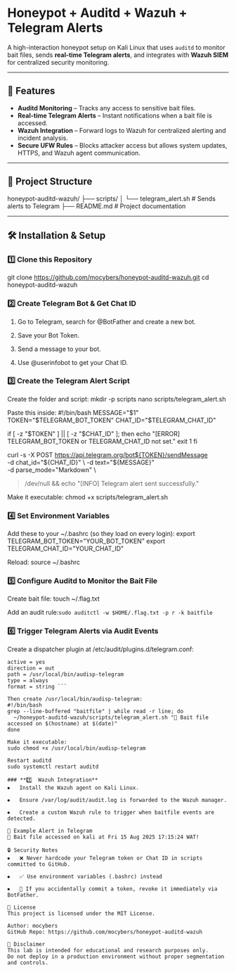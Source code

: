 # Honeypot + Auditd + Wazuh + Telegram Alerts

A high-interaction honeypot setup on Kali Linux that uses `auditd` to monitor bait files, sends **real-time Telegram alerts**, and integrates with **Wazuh SIEM** for centralized security monitoring.

---

## 📌 Features
- **Auditd Monitoring** – Tracks any access to sensitive bait files.
- **Real-time Telegram Alerts** – Instant notifications when a bait file is accessed.
- **Wazuh Integration** – Forward logs to Wazuh for centralized alerting and incident analysis.
- **Secure UFW Rules** – Blocks attacker access but allows system updates, HTTPS, and Wazuh agent communication.

---

## 📂 Project Structure
honeypot-auditd-wazuh/
├── scripts/
│ └── telegram_alert.sh # Sends alerts to Telegram
├── README.md # Project documentation


---

## 🛠️ Installation & Setup

### **1️⃣  Clone this Repository**

git clone https://github.com/mocybers/honeypot-auditd-wazuh.git
cd honeypot-auditd-wazuh

### **2️⃣  Create Telegram Bot & Get Chat ID**
1. Go to Telegram, search for @BotFather and create a new bot.

2. Save your Bot Token.

3. Send a message to your bot.

4. Use @userinfobot to get your Chat ID.


### **3️⃣  Create the Telegram Alert Script**
Create the folder and script:
mkdir -p scripts
nano scripts/telegram_alert.sh

Paste this inside:
#!/bin/bash
MESSAGE="$1"
TOKEN="$TELEGRAM_BOT_TOKEN"
CHAT_ID="$TELEGRAM_CHAT_ID"

if [ -z "$TOKEN" ] || [ -z "$CHAT_ID" ]; then
  echo "[ERROR] TELEGRAM_BOT_TOKEN or TELEGRAM_CHAT_ID not set."
  exit 1
fi

curl -s -X POST https://api.telegram.org/bot${TOKEN}/sendMessage \
  -d chat_id="${CHAT_ID}" \
  -d text="${MESSAGE}" \
  -d parse_mode="Markdown" \
  >/dev/null && echo "[INFO] Telegram alert sent successfully."

Make it executable:
chmod +x scripts/telegram_alert.sh

### **4️⃣  Set Environment Variables**
Add these to your ~/.bashrc (so they load on every login):
export TELEGRAM_BOT_TOKEN="YOUR_BOT_TOKEN"
export TELEGRAM_CHAT_ID="YOUR_CHAT_ID"

Reload:
source ~/.bashrc

### **5️⃣  Configure Auditd to Monitor the Bait File**
Create bait file:
touch ~/.flag.txt

Add an audit rule:```
sudo auditctl -w $HOME/.flag.txt -p r -k baitfile ```



### **6️⃣  Trigger Telegram Alerts via Audit Events**
Create a dispatcher plugin at /etc/audit/plugins.d/telegram.conf:
```
active = yes
direction = out
path = /usr/local/bin/audisp-telegram
type = always
format = string ```

Then create /usr/local/bin/audisp-telegram:
#!/bin/bash
grep --line-buffered "baitfile" | while read -r line; do
  ~/honeypot-auditd-wazuh/scripts/telegram_alert.sh "🚨 Bait file accessed on $(hostname) at $(date)"
done

Make it executable:
sudo chmod +x /usr/local/bin/audisp-telegram

Restart auditd
sudo systemctl restart auditd

### **7️⃣  Wazuh Integration**
⦁	Install the Wazuh agent on Kali Linux.

⦁	Ensure /var/log/audit/audit.log is forwarded to the Wazuh manager.

⦁	Create a custom Wazuh rule to trigger when baitfile events are detected.

📜 Example Alert in Telegram
🚨 Bait file accessed on kali at Fri 15 Aug 2025 17:15:24 WAT!

🔒 Security Notes
⦁	❌ Never hardcode your Telegram token or Chat ID in scripts committed to GitHub.

⦁	✅ Use environment variables (.bashrc) instead

⦁	🔄 If you accidentally commit a token, revoke it immediately via BotFather.

📄 License
This project is licensed under the MIT License.

Author: mocybers
GitHub Repo: https://github.com/mocybers/honeypot-auditd-wazuh

📌 Disclaimer
This lab is intended for educational and research purposes only.
Do not deploy in a production environment without proper segmentation and controls.
